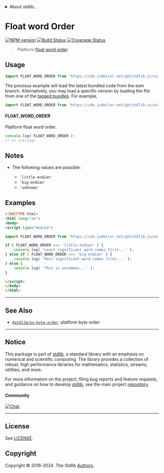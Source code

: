 <!--

@license Apache-2.0

Copyright (c) 2020 The Stdlib Authors.

Licensed under the Apache License, Version 2.0 (the "License");
you may not use this file except in compliance with the License.
You may obtain a copy of the License at

   http://www.apache.org/licenses/LICENSE-2.0

Unless required by applicable law or agreed to in writing, software
distributed under the License is distributed on an "AS IS" BASIS,
WITHOUT WARRANTIES OR CONDITIONS OF ANY KIND, either express or implied.
See the License for the specific language governing permissions and
limitations under the License.

-->


<details>
  <summary>
    About stdlib...
  </summary>
  <p>We believe in a future in which the web is a preferred environment for numerical computation. To help realize this future, we've built stdlib. stdlib is a standard library, with an emphasis on numerical and scientific computation, written in JavaScript (and C) for execution in browsers and in Node.js.</p>
  <p>The library is fully decomposable, being architected in such a way that you can swap out and mix and match APIs and functionality to cater to your exact preferences and use cases.</p>
  <p>When you use stdlib, you can be absolutely certain that you are using the most thorough, rigorous, well-written, studied, documented, tested, measured, and high-quality code out there.</p>
  <p>To join us in bringing numerical computing to the web, get started by checking us out on <a href="https://github.com/stdlib-js/stdlib">GitHub</a>, and please consider <a href="https://opencollective.com/stdlib">financially supporting stdlib</a>. We greatly appreciate your continued support!</p>
</details>

# Float word Order

[![NPM version][npm-image]][npm-url] [![Build Status][test-image]][test-url] [![Coverage Status][coverage-image]][coverage-url] <!-- [![dependencies][dependencies-image]][dependencies-url] -->

> Platform [float word order][endianness].



<section class="usage">

## Usage

```javascript
import FLOAT_WORD_ORDER from 'https://cdn.jsdelivr.net/gh/stdlib-js/os-float-word-order@esm/index.mjs';
```
The previous example will load the latest bundled code from the esm branch. Alternatively, you may load a specific version by loading the file from one of the [tagged bundles](https://github.com/stdlib-js/os-float-word-order/tags). For example,

```javascript
import FLOAT_WORD_ORDER from 'https://cdn.jsdelivr.net/gh/stdlib-js/os-float-word-order@v0.2.0-esm/index.mjs';
```

#### FLOAT_WORD_ORDER

Platform float word order.

```javascript
console.log( FLOAT_WORD_ORDER );
// => <string>
```

</section>

<!-- /.usage -->

<section class="notes">

## Notes

-   The following values are possible:

    -   `'little-endian'`
    -   `'big-endian'`
    -   `'unknown'`

</section>

<!-- /.notes -->

<section class="examples">

## Examples

<!-- eslint no-undef: "error" -->

```html
<!DOCTYPE html>
<html lang="en">
<body>
<script type="module">

import FLOAT_WORD_ORDER from 'https://cdn.jsdelivr.net/gh/stdlib-js/os-float-word-order@esm/index.mjs';

if ( FLOAT_WORD_ORDER === 'little-endian' ) {
    console.log( 'Least significant word comes first...' );
} else if ( FLOAT_WORD_ORDER === 'big-endian' ) {
    console.log( 'Most significant word comes first...' );
} else {
    console.log( 'This is uncommon...' );
}

</script>
</body>
</html>
```

</section>

<!-- /.examples -->

<!-- C interface documentation. -->





<!-- Section for related `stdlib` packages. Do not manually edit this section, as it is automatically populated. -->

<section class="related">

* * *

## See Also

-   <span class="package-name">[`@stdlib/os-byte-order`][@stdlib/os/byte-order]</span><span class="delimiter">: </span><span class="description">platform byte order.</span>

</section>

<!-- /.related -->

<!-- Section for all links. Make sure to keep an empty line after the `section` element and another before the `/section` close. -->


<section class="main-repo" >

* * *

## Notice

This package is part of [stdlib][stdlib], a standard library with an emphasis on numerical and scientific computing. The library provides a collection of robust, high performance libraries for mathematics, statistics, streams, utilities, and more.

For more information on the project, filing bug reports and feature requests, and guidance on how to develop [stdlib][stdlib], see the main project [repository][stdlib].

#### Community

[![Chat][chat-image]][chat-url]

---

## License

See [LICENSE][stdlib-license].


## Copyright

Copyright &copy; 2016-2024. The Stdlib [Authors][stdlib-authors].

</section>

<!-- /.stdlib -->

<!-- Section for all links. Make sure to keep an empty line after the `section` element and another before the `/section` close. -->

<section class="links">

[npm-image]: http://img.shields.io/npm/v/@stdlib/os-float-word-order.svg
[npm-url]: https://npmjs.org/package/@stdlib/os-float-word-order

[test-image]: https://github.com/stdlib-js/os-float-word-order/actions/workflows/test.yml/badge.svg?branch=v0.2.0
[test-url]: https://github.com/stdlib-js/os-float-word-order/actions/workflows/test.yml?query=branch:v0.2.0

[coverage-image]: https://img.shields.io/codecov/c/github/stdlib-js/os-float-word-order/main.svg
[coverage-url]: https://codecov.io/github/stdlib-js/os-float-word-order?branch=main

<!--

[dependencies-image]: https://img.shields.io/david/stdlib-js/os-float-word-order.svg
[dependencies-url]: https://david-dm.org/stdlib-js/os-float-word-order/main

-->

[chat-image]: https://img.shields.io/gitter/room/stdlib-js/stdlib.svg
[chat-url]: https://app.gitter.im/#/room/#stdlib-js_stdlib:gitter.im

[stdlib]: https://github.com/stdlib-js/stdlib

[stdlib-authors]: https://github.com/stdlib-js/stdlib/graphs/contributors

[cli-section]: https://github.com/stdlib-js/os-float-word-order#cli
[cli-url]: https://github.com/stdlib-js/os-float-word-order/tree/cli
[@stdlib/os-float-word-order]: https://github.com/stdlib-js/os-float-word-order/tree/main

[umd]: https://github.com/umdjs/umd
[es-module]: https://developer.mozilla.org/en-US/docs/Web/JavaScript/Guide/Modules

[deno-url]: https://github.com/stdlib-js/os-float-word-order/tree/deno
[deno-readme]: https://github.com/stdlib-js/os-float-word-order/blob/deno/README.md
[umd-url]: https://github.com/stdlib-js/os-float-word-order/tree/umd
[umd-readme]: https://github.com/stdlib-js/os-float-word-order/blob/umd/README.md
[esm-url]: https://github.com/stdlib-js/os-float-word-order/tree/esm
[esm-readme]: https://github.com/stdlib-js/os-float-word-order/blob/esm/README.md
[branches-url]: https://github.com/stdlib-js/os-float-word-order/blob/main/branches.md

[stdlib-license]: https://raw.githubusercontent.com/stdlib-js/os-float-word-order/main/LICENSE

[endianness]: https://en.wikipedia.org/wiki/Endianness

<!-- <related-links> -->

[@stdlib/os/byte-order]: https://github.com/stdlib-js/os-byte-order/tree/esm

<!-- </related-links> -->

</section>

<!-- /.links -->
